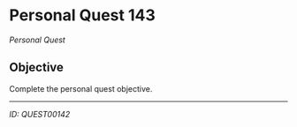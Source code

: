 # Personal Quest 143

*Personal Quest*

## Objective
Complete the personal quest objective.

---
*ID: QUEST00142*